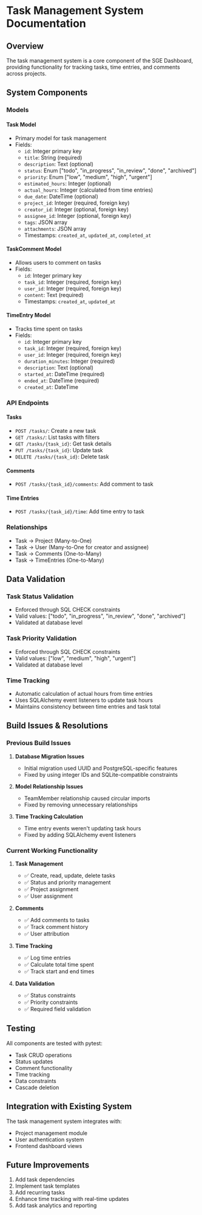# Task Management System Documentation

## Overview
The task management system is a core component of the SGE Dashboard, providing functionality for tracking tasks, time entries, and comments across projects.

## System Components

### Models

#### Task Model
- Primary model for task management
- Fields:
  - `id`: Integer primary key
  - `title`: String (required)
  - `description`: Text (optional)
  - `status`: Enum ["todo", "in_progress", "in_review", "done", "archived"]
  - `priority`: Enum ["low", "medium", "high", "urgent"]
  - `estimated_hours`: Integer (optional)
  - `actual_hours`: Integer (calculated from time entries)
  - `due_date`: DateTime (optional)
  - `project_id`: Integer (required, foreign key)
  - `creator_id`: Integer (optional, foreign key)
  - `assignee_id`: Integer (optional, foreign key)
  - `tags`: JSON array
  - `attachments`: JSON array
  - Timestamps: `created_at`, `updated_at`, `completed_at`

#### TaskComment Model
- Allows users to comment on tasks
- Fields:
  - `id`: Integer primary key
  - `task_id`: Integer (required, foreign key)
  - `user_id`: Integer (required, foreign key)
  - `content`: Text (required)
  - Timestamps: `created_at`, `updated_at`

#### TimeEntry Model
- Tracks time spent on tasks
- Fields:
  - `id`: Integer primary key
  - `task_id`: Integer (required, foreign key)
  - `user_id`: Integer (required, foreign key)
  - `duration_minutes`: Integer (required)
  - `description`: Text (optional)
  - `started_at`: DateTime (required)
  - `ended_at`: DateTime (required)
  - `created_at`: DateTime

### API Endpoints

#### Tasks
- `POST /tasks/`: Create a new task
- `GET /tasks/`: List tasks with filters
- `GET /tasks/{task_id}`: Get task details
- `PUT /tasks/{task_id}`: Update task
- `DELETE /tasks/{task_id}`: Delete task

#### Comments
- `POST /tasks/{task_id}/comments`: Add comment to task

#### Time Entries
- `POST /tasks/{task_id}/time`: Add time entry to task

### Relationships
- Task → Project (Many-to-One)
- Task → User (Many-to-One for creator and assignee)
- Task → Comments (One-to-Many)
- Task → TimeEntries (One-to-Many)

## Data Validation

### Task Status Validation
- Enforced through SQL CHECK constraints
- Valid values: ["todo", "in_progress", "in_review", "done", "archived"]
- Validated at database level

### Task Priority Validation
- Enforced through SQL CHECK constraints
- Valid values: ["low", "medium", "high", "urgent"]
- Validated at database level

### Time Tracking
- Automatic calculation of actual hours from time entries
- Uses SQLAlchemy event listeners to update task hours
- Maintains consistency between time entries and task total

## Build Issues & Resolutions

### Previous Build Issues
1. **Database Migration Issues**
   - Initial migration used UUID and PostgreSQL-specific features
   - Fixed by using integer IDs and SQLite-compatible constraints

2. **Model Relationship Issues**
   - TeamMember relationship caused circular imports
   - Fixed by removing unnecessary relationships

3. **Time Tracking Calculation**
   - Time entry events weren't updating task hours
   - Fixed by adding SQLAlchemy event listeners

### Current Working Functionality
1. **Task Management**
   - ✅ Create, read, update, delete tasks
   - ✅ Status and priority management
   - ✅ Project assignment
   - ✅ User assignment

2. **Comments**
   - ✅ Add comments to tasks
   - ✅ Track comment history
   - ✅ User attribution

3. **Time Tracking**
   - ✅ Log time entries
   - ✅ Calculate total time spent
   - ✅ Track start and end times

4. **Data Validation**
   - ✅ Status constraints
   - ✅ Priority constraints
   - ✅ Required field validation

## Testing
All components are tested with pytest:
- Task CRUD operations
- Status updates
- Comment functionality
- Time tracking
- Data constraints
- Cascade deletion

## Integration with Existing System
The task management system integrates with:
- Project management module
- User authentication system
- Frontend dashboard views

## Future Improvements
1. Add task dependencies
2. Implement task templates
3. Add recurring tasks
4. Enhance time tracking with real-time updates
5. Add task analytics and reporting 